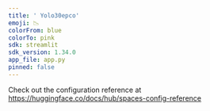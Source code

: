 ```yaml
---
title: ' Yolo30epco'
emoji: 📉
colorFrom: blue
colorTo: pink
sdk: streamlit
sdk_version: 1.34.0
app_file: app.py
pinned: false
---
```


Check out the configuration reference at https://huggingface.co/docs/hub/spaces-config-reference
